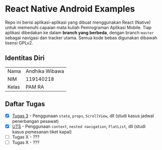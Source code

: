 # React Native Android Examples
Repo ini berisi aplikasi-aplikasi yang dibuat menggunakan React (Native) untuk memenuhi capaian mata kuliah Pemrograman Aplikasi Mobile.
Tiap aplikasi dibedakan ke dalam **branch yang berbeda**, dengan branch `master` sebagai navigasi dan tracker utama. Semua kode bebas digunakan dibawah lisensi GPLv2.

## Identitas Diri
|||
|-|-|
|Nama|Andhika Wibawa|
|NIM|119140218|
|Kelas|PAM RA|

## Daftar Tugas
- [x] [Tugas 3](https://github.com/AndhikaWB/react-native-android-examples/tree/tugas2) - Penggunaan `state`, `props`, `ScrollView`, dll (studi kasus jadwal penerbangan pesawat)
- [x] [UTS](https://github.com/AndhikaWB/react-native-android-examples/tree/uts) - Penggunaan `context`, `nested navigation`, `FlatList`, dll (studi kasus pemesanan tiket kapal)
- [ ] Tugas X - ???
- [ ] Tugas X - ???
